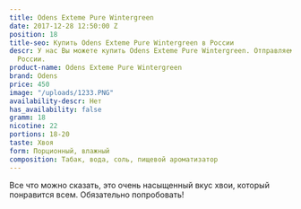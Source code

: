 ```yaml
---
title: Odens Exteme Pure Wintergreen
date: 2017-12-28 12:50:00 Z
position: 18
title-seo: Купить Odens Exteme Pure Wintergreen в России
descr: У нас Вы можете купить Odens Exteme Pure Wintergreen. Отправляем по всей территории
  России.
product-name: Odens Exteme Pure Wintergreen
brand: Odens
price: 450
image: "/uploads/1233.PNG"
availability-descr: Нет
has_availability: false
gramm: 18
nicotine: 22
portions: 18-20
taste: Хвоя
form: Порционный, влажный
composition: Табак, вода, соль, пищевой ароматизатор
---
```


Все что можно сказать, это очень насыщенный вкус хвои, который понравится всем. Обязательно попробовать!